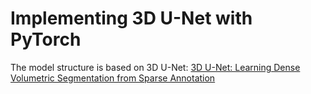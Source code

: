 # Implementing 3D U-Net with PyTorch
The model structure is based on 3D U-Net: [3D U-Net: Learning Dense Volumetric Segmentation from Sparse Annotation](https://arxiv.org/abs/1606.06650)
